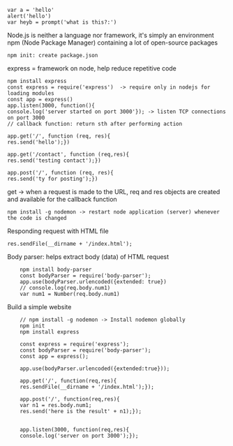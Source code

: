     var a = 'hello'
    alert('hello')
    var heyb = prompt('what is this?:')


Node.js is neither a language nor framework, it's simply an environment
npm (Node Package Manager) containing a lot of open-source packages

    npm init: create package.json
    
express = framework on node, help reduce repetitive code

    npm install express
    const express = require('express')  -> require only in nodejs for loading modules
    const app = express()
    app.listen(3000, function(){
    console.log('server started on port 3000'}); -> listen TCP connections on port 3000
    // callback function: return sth after performing action
    
    app.get('/', function (req, res){
    res.send('hello');})
    
    app.get('/contact', function (req,res){
    res.send('testing contact');})
    
    app.post('/', function (req, res){
    res.send('ty for posting');})
    
get -> when a request is made to the URL, req and res objects are created and available for the callback function
    
    npm install -g nodemon -> restart node application (server) whenever the code is changed
    
Responding request with HTML file

    res.sendFile(__dirname + '/index.html');
    
Body parser: helps extract body (data) of HTML request

        npm install body-parser
        const bodyParser = require('body-parser');
        app.use(bodyParser.urlencoded({extended: true})
        // console.log(req.body.num1)
        var num1 = Number(req.body.num1)
        
Build a simple website

        // npm install -g nodemon -> Install nodemon globally
        npm init 
        npm install express
        
        const express = require('express');
        const bodyParser = require('body-parser');
        const app = express();
        
        app.use(bodyParser.urlencoded({extended:true}));
        
        app.get('/', function(req,res){
        res.sendFile(__dirname + '/index.html');});
        
        app.post('/', function(req,res){
        var n1 = res.body.num1;
        res.send('here is the result' + n1);});
        
        
        app.listen(3000, function(req,res){
        console.log('server on port 3000');});
        
